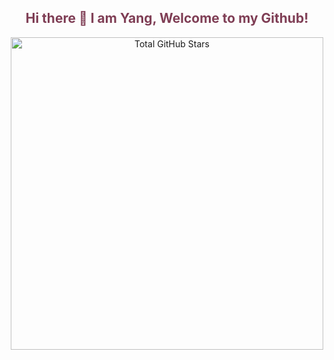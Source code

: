 <div style="text-align: center;">
  <h2><span style="color: #7F3E55;">Hi there 👋 I am Yang, Welcome to my Github!</span></h2>

  <!-- 显示 GitHub 累积 star 数，通过 width 属性调整大小 -->
  <img src="https://github-readme-stats.vercel.app/api?username=AZYoung233&count_private=true&show_icons=true&include_all_commits=true&bg_color=fff&text_color=7F3E55&icon_color=7F3E55&title_color=7F3E55&show_issues=true&show_prs=true&&show_contribs=true" width="500" alt="Total GitHub Stars">
</div>

<!--
**AZYoung233/AZYoung233** is a ✨ _special_ ✨ repository because its `README.md` (this file) appears on your GitHub profile.

Here are some ideas to get you started:

- 🔭 I’m currently working on ...
- 🌱 I’m currently learning ...
- 👯 I’m looking to collaborate on ...
- 🤔 I’m looking for help with ...
- 💬 Ask me about ...
- 📫 How to reach me: ...
- 😄 Pronouns: ...
- ⚡ Fun fact: ...
-->

